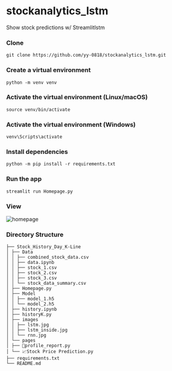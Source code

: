# stockanalytics_lstm

Show stock predictions w/ Streamlitlstm

### Clone

```
git clone https://github.com/yy-0818/stockanalytics_lstm.git
```

### Create a virtual environment

```
python -m venv venv
```

### Activate the virtual environment (Linux/macOS)

```
source venv/bin/activate
```

### Activate the virtual environment (Windows)

```
venv\Scripts\activate
```

### Install dependencies

```
python -m pip install -r requirements.txt
```

### Run the app

```
streamlit run Homepage.py
```

### View

![homepage](https://static.ivanlife.cn/imges/image-20231008220750893.png)

### Directory Structure

```
├── Stock_History_Day_K-Line
│ ├── Data
│ │ ├── combined_stock_data.csv
│ │ ├── data.ipynb
│ │ ├── stock_1.csv
│ │ ├── stock_2.csv
│ │ ├── stock_3.csv
│ │ └── stock_data_summary.csv
│ ├── Homepage.py
│ ├── Model
│ │ ├── model_1.h5
│ │ └── model_2.h5
│ ├── history.ipynb
│ ├── historyK.py
│ ├── images
│ │ ├── lstm.jpg
│ │ ├── lstm_inside.jpg
│ │ └── rnn.jpg
│ └── pages
│ ├── 📄profile_report.py
│ └── 📈Stock Price Prediction.py
├── requirements.txt
└── README.md
```
